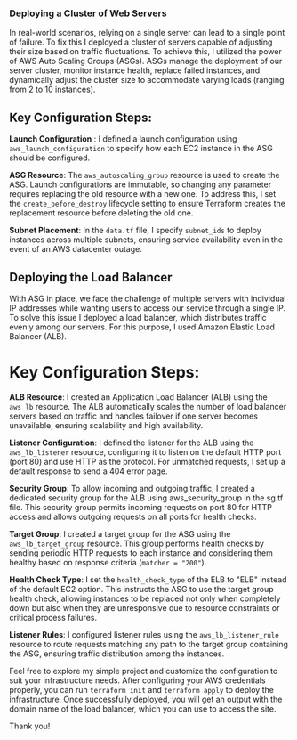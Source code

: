 ### Deploying a Cluster of Web Servers

In real-world scenarios, relying on a single server can lead to a single point of failure. To fix this I deployed a cluster of servers capable of adjusting their size based on traffic fluctuations. To achieve this, I utilized the power of AWS Auto Scaling Groups (ASGs). ASGs manage the deployment of our server cluster, monitor instance health, replace failed instances, and dynamically adjust the cluster size to accommodate varying loads (ranging from 2 to 10 instances).

## Key Configuration Steps:

**Launch Configuration** : I defined a launch configuration using `aws_launch_configuration` to specify how each EC2 instance in the ASG should be configured.

**ASG Resource**: The `aws_autoscaling_group` resource is used to create the ASG. Launch configurations are immutable, so changing any parameter requires replacing the old resource with a new one. To address this, I set the `create_before_destroy` lifecycle setting to ensure Terraform creates the replacement resource before deleting the old one.

**Subnet Placement**: In the `data.tf` file, I specify `subnet_ids` to deploy instances across multiple subnets, ensuring service availability even in the event of an AWS datacenter outage.

## Deploying the Load Balancer

With ASG in place, we face the challenge of multiple servers with individual IP addresses while wanting users to access our service through a single IP. To solve this issue I deployed a load balancer, which distributes traffic evenly among our servers. For this purpose, I used Amazon Elastic Load Balancer (ALB).

# Key Configuration Steps:

**ALB Resource**: I created an Application Load Balancer (ALB) using the `aws_lb` resource. The ALB automatically scales the number of load balancer servers based on traffic and handles failover if one server becomes unavailable, ensuring scalability and high availability.

**Listener Configuration**: I defined the listener for the ALB using the `aws_lb_listener` resource, configuring it to listen on the default HTTP port (port 80) and use HTTP as the protocol. For unmatched requests, I set up a default response to send a 404 error page.

**Security Group**: To allow incoming and outgoing traffic, I created a dedicated security group for the ALB using aws_security_group in the sg.tf file. This security group permits incoming requests on port 80 for HTTP access and allows outgoing requests on all ports for health checks.

**Target Group**: I created a target group for the ASG using the `aws_lb_target_group` resource. This group performs health checks by sending periodic HTTP requests to each instance and considering them healthy based on response criteria (`matcher = "200"`).

**Health Check Type**: I set the `health_check_type` of the ELB to "ELB" instead of the default EC2 option. This instructs the ASG to use the target group health check, allowing instances to be replaced not only when completely down but also when they are unresponsive due to resource constraints or critical process failures.

**Listener Rules**: I configured listener rules using the `aws_lb_listener_rule` resource to route requests matching any path to the target group containing the ASG, ensuring traffic distribution among the instances.

Feel free to explore my simple project and customize the configuration to suit your infrastructure needs. After configuring your AWS credentials properly, you can run `terraform init` and `terraform apply` to deploy the infrastructure. Once successfully deployed, you will get an output with the domain name of the load balancer, which you can use to access the site.

Thank you!